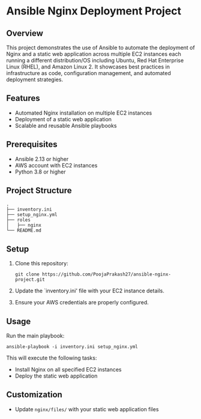 # Ansible Nginx Deployment Project

## Overview

This project demonstrates the use of Ansible to automate the deployment of Nginx and a static web application across multiple EC2 instances each running a different distribution/OS including Ubuntu, Red Hat Enterprise Linux (RHEL), and Amazon Linux 2. It showcases best practices in infrastructure as code, configuration management, and automated deployment strategies.

## Features

- Automated Nginx installation on multiple EC2 instances
- Deployment of a static web application
- Scalable and reusable Ansible playbooks

## Prerequisites

- Ansible 2.13 or higher
- AWS account with EC2 instances
- Python 3.8 or higher

## Project Structure

```
.
├── inventory.ini
├── setup_nginx.yml
├── roles
│   ├── nginx
└── README.md
```

## Setup

1. Clone this repository:

   ```
   git clone https://github.com/PoojaPrakash27/ansible-nginx-project.git
   ```

2. Update the `inventory.ini' file with your EC2 instance details.

3. Ensure your AWS credentials are properly configured.

## Usage

Run the main playbook:

```
ansible-playbook -i inventory.ini setup_nginx.yml
```

This will execute the following tasks:

- Install Nginx on all specified EC2 instances
- Deploy the static web application

## Customization

- Update `nginx/files/` with your static web application files
